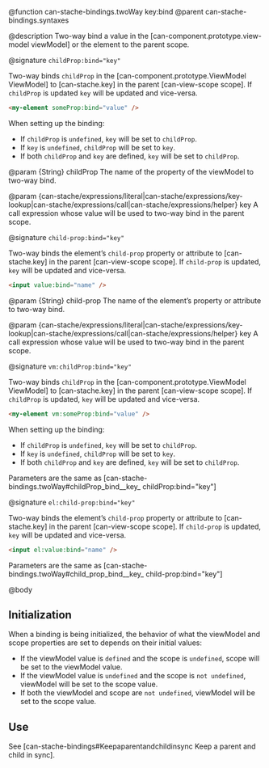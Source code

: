 @function can-stache-bindings.twoWay key:bind
@parent can-stache-bindings.syntaxes

@description Two-way bind a value in the [can-component.prototype.view-model viewModel] or the element to the parent scope.

@signature `childProp:bind="key"`

  Two-way binds `childProp` in the  [can-component.prototype.ViewModel ViewModel] to
  [can-stache.key] in the parent [can-view-scope scope].  If `childProp` is updated `key` will be updated
  and vice-versa.

  ```html
  <my-element someProp:bind="value" />
  ```

  When setting up the binding:

  - If `childProp` is `undefined`, `key` will be set to `childProp`.
  - If `key` is `undefined`, `childProp` will be set to `key`.
  - If both `childProp` and `key` are defined, `key` will be set to `childProp`.



  @param {String} childProp The name of the property of the viewModel to two-way bind.

  @param {can-stache/expressions/literal|can-stache/expressions/key-lookup|can-stache/expressions/call|can-stache/expressions/helper} key A call expression whose value will be used to two-way bind in the parent scope.

@signature `child-prop:bind="key"`

  Two-way binds the element’s `child-prop` property or attribute to
  [can-stache.key] in the parent [can-view-scope scope].  If `child-prop` is updated, `key` will be updated
  and vice-versa.

  ```html
  <input value:bind="name" />
  ```

  @param {String} child-prop The name of the element’s property or attribute to two-way bind.

  @param {can-stache/expressions/literal|can-stache/expressions/key-lookup|can-stache/expressions/call|can-stache/expressions/helper} key A call expression whose value will be used to two-way bind in the parent scope.

@signature `vm:childProp:bind="key"`

  Two-way binds `childProp` in the  [can-component.prototype.ViewModel ViewModel] to
  [can-stache.key] in the parent [can-view-scope scope].  If `childProp` is updated, `key` will be updated
  and vice-versa.

  ```html
  <my-element vm:someProp:bind="value" />
  ```

  When setting up the binding:

  - If `childProp` is `undefined`, `key` will be set to `childProp`.
  - If `key` is `undefined`, `childProp` will be set to `key`.
  - If both `childProp` and `key` are defined, `key` will be set to `childProp`.



Parameters are the same as [can-stache-bindings.twoWay#childProp_bind__key_ childProp:bind="key"]

@signature `el:child-prop:bind="key"`

  Two-way binds the element’s `child-prop` property or attribute to
  [can-stache.key] in the parent [can-view-scope scope].  If `child-prop` is updated, `key` will be updated
  and vice-versa.

  ```html
  <input el:value:bind="name" />
  ```

Parameters are the same as [can-stache-bindings.twoWay#child_prop_bind__key_ child-prop:bind="key"]

@body

## Initialization

When a binding is being initialized, the behavior of what the viewModel and scope properties
are set to depends on their initial values:

- If the viewModel value is `defined` and the scope is `undefined`, scope will be set to the viewModel value.
- If the viewModel value is `undefined` and the scope is `not undefined`, viewModel will be set to the scope value.
- If both the viewModel and scope are `not undefined`, viewModel will be set to the scope value.

## Use

See [can-stache-bindings#Keepaparentandchildinsync Keep a parent and child in sync].
